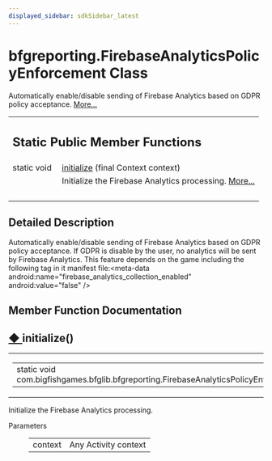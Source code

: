 ```yaml
---
displayed_sidebar: sdkSidebar_latest
---
```

# bfgreporting.FirebaseAnalyticsPolicyEnforcement Class 

<div class="contents">Automatically enable/disable sending of Firebase Analytics based on GDPR policy acceptance.    <a href="classcom_1_1bigfishgames_1_1bfglib_1_1bfgreporting_1_1_firebase_analytics_policy_enforcement.html#details">More...</a><table class="memberdecls"><tr class="heading"><td colspan="2"><h2 class="groupheader"><a id="pub-static-methods" name="pub-static-methods"></a> Static Public Member Functions</h2></td></tr><tr class="memitem:a461dd50922808085eb2dd428085169b4"><td class="memItemLeft" align="right" valign="top">static void&#160;</td><td class="memItemRight" valign="bottom"><a class="el" href="classcom_1_1bigfishgames_1_1bfglib_1_1bfgreporting_1_1_firebase_analytics_policy_enforcement.html#a461dd50922808085eb2dd428085169b4">initialize</a> (final Context context)</td></tr><tr class="memdesc:a461dd50922808085eb2dd428085169b4"><td class="mdescLeft">&#160;</td><td class="mdescRight">Initialize the Firebase Analytics processing.  <a href="classcom_1_1bigfishgames_1_1bfglib_1_1bfgreporting_1_1_firebase_analytics_policy_enforcement.html#a461dd50922808085eb2dd428085169b4">More...</a><br /></td></tr><tr class="separator:a461dd50922808085eb2dd428085169b4"><td class="memSeparator" colspan="2">&#160;</td></tr></table><a name="details" id="details"></a><h2 class="groupheader">Detailed Description</h2><div class="textblock">Automatically enable/disable sending of Firebase Analytics based on GDPR policy acceptance. If GDPR is disable by the user, no analytics will be sent by Firebase Analytics. This feature depends on the game including the following tag in it manifest file:&lt;meta-data android:name="firebase_analytics_collection_enabled" android:value="false" /&gt; </div><h2 class="groupheader">Member Function Documentation</h2><a id="a461dd50922808085eb2dd428085169b4" name="a461dd50922808085eb2dd428085169b4"></a><h2 class="memtitle"><span class="permalink"><a href="#a461dd50922808085eb2dd428085169b4">&#9670;&nbsp;</a></span>initialize()</h2><div class="memitem"><div class="memproto"><table class="mlabels"><tr><td class="mlabels-left"><table class="memname"><tr><td class="memname">static void com.bigfishgames.bfglib.bfgreporting.FirebaseAnalyticsPolicyEnforcement.initialize </td><td>(</td><td class="paramtype">final Context&#160;</td><td class="paramname"><em>context</em></td><td>)</td><td></td></tr></table></td><td class="mlabels-right"><span class="mlabels"><span class="mlabel">inline</span><span class="mlabel">static</span></span></td></tr></table></div><div class="memdoc">Initialize the Firebase Analytics processing. <dl class="params"><dt>Parameters</dt><dd><table class="params"><tr><td class="paramname">context</td><td>Any Activity context </td></tr></table></dd></dl></div></div></div> 
